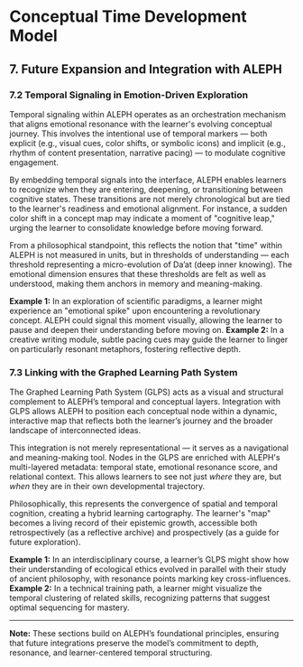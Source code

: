# Conceptual Time Development Model

## 7. Future Expansion and Integration with ALEPH

### 7.2 Temporal Signaling in Emotion-Driven Exploration
Temporal signaling within ALEPH operates as an orchestration mechanism that aligns emotional resonance with the learner's evolving conceptual journey. This involves the intentional use of temporal markers — both explicit (e.g., visual cues, color shifts, or symbolic icons) and implicit (e.g., rhythm of content presentation, narrative pacing) — to modulate cognitive engagement.

By embedding temporal signals into the interface, ALEPH enables learners to recognize when they are entering, deepening, or transitioning between cognitive states. These transitions are not merely chronological but are tied to the learner's readiness and emotional alignment. For instance, a sudden color shift in a concept map may indicate a moment of "cognitive leap," urging the learner to consolidate knowledge before moving forward.

From a philosophical standpoint, this reflects the notion that "time" within ALEPH is not measured in units, but in thresholds of understanding — each threshold representing a micro-evolution of Da’at (deep inner knowing). The emotional dimension ensures that these thresholds are felt as well as understood, making them anchors in memory and meaning-making.

**Example 1:** In an exploration of scientific paradigms, a learner might experience an "emotional spike" upon encountering a revolutionary concept. ALEPH could signal this moment visually, allowing the learner to pause and deepen their understanding before moving on.
**Example 2:** In a creative writing module, subtle pacing cues may guide the learner to linger on particularly resonant metaphors, fostering reflective depth.

### 7.3 Linking with the Graphed Learning Path System
The Graphed Learning Path System (GLPS) acts as a visual and structural complement to ALEPH’s temporal and conceptual layers. Integration with GLPS allows ALEPH to position each conceptual node within a dynamic, interactive map that reflects both the learner’s journey and the broader landscape of interconnected ideas.

This integration is not merely representational — it serves as a navigational and meaning-making tool. Nodes in the GLPS are enriched with ALEPH's multi-layered metadata: temporal state, emotional resonance score, and relational context. This allows learners to see not just *where* they are, but *when* they are in their own developmental trajectory.

Philosophically, this represents the convergence of spatial and temporal cognition, creating a hybrid learning cartography. The learner's "map" becomes a living record of their epistemic growth, accessible both retrospectively (as a reflective archive) and prospectively (as a guide for future exploration).

**Example 1:** In an interdisciplinary course, a learner’s GLPS might show how their understanding of ecological ethics evolved in parallel with their study of ancient philosophy, with resonance points marking key cross-influences.
**Example 2:** In a technical training path, a learner might visualize the temporal clustering of related skills, recognizing patterns that suggest optimal sequencing for mastery.

---

**Note:** These sections build on ALEPH’s foundational principles, ensuring that future integrations preserve the model’s commitment to depth, resonance, and learner-centered temporal structuring.
